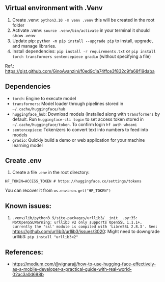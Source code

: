 ## Virtual environment with .Venv

1. Create .venv: `python3.10 -m venv .venv` this will be created in the root folder
2. Activate .venv: `source .venv/bin/activate` in your terminal it should show .venv
3. Update pip: `python -m pip install --upgrade pip` to install, upgrade, and manage libraries.
4. Install dependencies: `pip install -r requirements.txt` or `pip install torch transformers sentencepiece gradio` (without specifying a file)

Ref.: https://gist.github.com/GinoAvanzini/f0ed9c1a74ffce3f832c9fa68f19daba

## Dependencies

- `torch`: Engine to execute model
- `transformers`: Model loader through pipelines stored in `~/.cache/huggingface/hub`
- `huggingface_hub`: Download models (installed along with `transformers` by default. Run `huggingface-cli login` to set access token stored in `~/.cache/huggingface/token`. To confirm login `hf auth whoami`
- `sentencepiece`: Tokenizers to convert text into numbers to feed into models 
- `gradio`: Quickly build a demo or web application for your machine learning model

## Create .env

1. Create a file `.env` in the root directory:

```
HF_TOKEN=ACCESS_TOKEN # https://huggingface.co/settings/tokens
```
 
You can recover it from `os.environ.get("HF_TOKEN")`

## Known issues:

1. `.venv/lib/python3.9/site-packages/urllib3/__init__.py:35: NotOpenSSLWarning: urllib3 v2 only supports OpenSSL 1.1.1+, currently the 'ssl' module is compiled with 'LibreSSL 2.8.3'. See:` https://github.com/urllib3/urllib3/issues/3020: Might need to downgrade urllib3:  `pip install "urllib3<2"`

## References:

- https://medium.com/@vignarajj/how-to-use-hugging-face-effectively-as-a-mobile-developer-a-practical-guide-with-real-world-02ac3a0d688b
